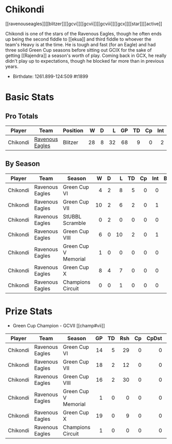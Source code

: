 # Chikondi

[[ravenouseagles]][[blitzer]][[gcvi]][[gcvii]][[gcviii]][[gcx]][[star]][[active]]

Chikondi is one of the stars of the Ravenous Eagles, though he often ends up being the second fiddle to [[ekua]] and third fiddle to whoever the team's Heavy is at the time. He is tough and fast (for an Eagle) and had three solid Green Cup seasons before sitting out GCIX for the sake of getting [[Rajendra]] a season's worth of play. Coming back in GCX, he really didn't play up to expectations, though he blocked far more than in previous years.

* Birthdate: 1261.899-124:509 #t1899

# Basic Stats

## Pro Totals

| Player           | Team        | Position      | W | D | L | GP | TD | Cp | Int | BH | SI | Ki | MVP | SPP |
|------------------|-------------|---------------|--:|--:|--:|---:|---:|---:|----:|---:|---:|---:|----:|----:|
| Chikondi | [Ravenous Eagles](../teams/ravenouseagles) | Blitzer |   28 |    8 |   32 |   68 |    9 |    0 |    2 |    4 |    2 |    1 |    4 |   65 |

## By Season

| Player | Team         | Season          | W | D | L | TD | Cp | Int | BH | SI | Ki | MVP | SPP |
|--------|--------------|-----------------|--:|--:|--:|---:|---:|----:|---:|---:|---:|----:|----:|
| Chikondi | Ravenous Eagles | Green Cup VI         |    4 |    2 |    8 |    5 |    0 |    0 |    1 |    0 |    0 |    1 |   22 |
| Chikondi | Ravenous Eagles | Green Cup VII        |   10 |    2 |    6 |    2 |    0 |    1 |    0 |    2 |    0 |    3 |   27 |
| Chikondi | Ravenous Eagles | StUBBL Scramble      |    0 |    2 |    0 |    0 |    0 |    0 |    0 |    0 |    0 |    0 |    0 |
| Chikondi | Ravenous Eagles | Green Cup VIII       |    6 |    0 |   10 |    2 |    0 |    1 |    2 |    0 |    1 |    0 |   14 |
| Chikondi | Ravenous Eagles | Green Cup V Memorial |    1 |    0 |    0 |    0 |    0 |    0 |    0 |    0 |    0 |    0 |    0 |
| Chikondi | Ravenous Eagles | Green Cup X          |    8 |    4 |    7 |    0 |    0 |    0 |    1 |    0 |    0 |    0 |    2 |
| Chikondi | Ravenous Eagles | Champions Circuit    |    0 |    0 |    1 |    0 |    0 |    0 |    0 |    0 |    0 |    0 |    0 |

# Prize Stats
* Green Cup Champion - GCVII [[champ#vii]]

| Player | Team         | Season          | GP | TD | Rsh | Cp | CpDst | Ctch | Int | Cas | Blk | Sck | MVP | SPP |
|--------|--------------|-----------------|---:|---:|----:|---:|------:|-----:|----:|----:|----:|----:|----:|----:|
| Chikondi | Ravenous Eagles | Green Cup VI         | 14 |    5 |   29 |    0 |     0 |    0 |    0 |    1 |   86 |    6 |    1 |   22 |
| Chikondi | Ravenous Eagles | Green Cup VII        | 18 |    2 |   12 |    0 |     0 |    0 |    1 |    2 |   96 |    1 |    3 |   27 |
| Chikondi | Ravenous Eagles | Green Cup VIII       | 16 |    2 |   30 |    0 |     0 |    1 |    1 |    3 |   83 |    4 |    0 |   14 |
| Chikondi | Ravenous Eagles | Green Cup V Memorial |  1 |    0 |    0 |    0 |     0 |    0 |    0 |    0 |    8 |    0 |    0 |    0 |
| Chikondi | Ravenous Eagles | Green Cup X          | 19 |    0 |    9 |    0 |     0 |    0 |    0 |    1 |  132 |    7 |    0 |    2 |
| Chikondi | Ravenous Eagles | Champions Circuit    |  1 |    0 |    0 |    0 |     0 |    0 |    0 |    0 |    6 |    1 |    0 |    0 |

